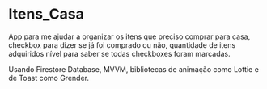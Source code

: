 # Itens_Casa
App para me ajudar a organizar os itens que preciso comprar para casa, checkbox para dizer se já foi comprado ou não, quantidade de itens adquiridos nível para saber se todas checkboxes foram marcadas.

Usando Firestore Database, MVVM, bibliotecas de animação como Lottie e de Toast como Grender.
